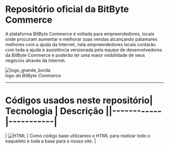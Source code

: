 # Repositório oficial da BitByte Commerce 
 A plataforma BitByte Commerce é voltada para empreendedores, locais onde procuram  aumentar e melhorar suas vendas alcançando patamares melhores com a ajuda da Internet, nela empreendedores locais contarão com toda a ajuda e assistência versionada pela equipe de desenvolvedores da BitByte Commerce e poderão ter uma maior visibilidade de seus negócios através da Internet.

![logo_grande_borda](https://github.com/user-attachments/assets/33d01a15-eb3f-46ac-b934-45214f653d82)
<br>_logo da BitByte Commerce_ 

  <hr>
  
 # Códigos usados neste repositório| Tecnologia | Descrição ||------------|-----------|
| ![HTML](https://github.com/user-attachments/assets/3445911c-caa6-460b-8913-1b1beb395b9e) | Como código base utilizamos o HTML para realizar todo o esqueleto e toda a base para o nosso site. |

 

